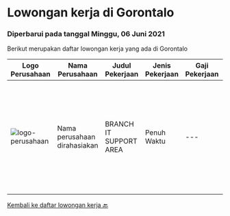 
  # Lowongan kerja di Gorontalo

  ### Diperbarui pada tanggal Minggu, 06 Juni 2021

  Berikut merupakan daftar lowongan kerja yang ada di Gorontalo

  |Logo Perusahaan | Nama Perusahaan | Judul Pekerjaan | Jenis Pekerjaan | Gaji Pekerjaan | Lokasi | Deskripsi | Tanggal diunggah | Pranala |
  | -------------- | --------------- | --------------- | --------- | --------- | -------------- | ------- | ----------- | ----------- |
  |![logo-perusahaan](https://us.123rf.com/450wm/pavelstasevich/pavelstasevich1811/pavelstasevich181101027/112815900-stock-vector-no-image-available-icon-flat-vector.jpg?ver=6)|Nama perusahaan dirahasiakan|BRANCH IT SUPPORT AREA|Penuh Waktu|---|Gorontalo|Menyelesaikan permasalahan peralatan, aplikasi dan jaringan komputer dan jaringan toko, serta memastikan hardware dan software di toko dapat berfungsi...|Jumat, 04 Juni 2021|https://www.jobstreet.co.id/id/job/branch-it-support-area-3547718?token=0~96a32ea0-1371-4a45-b1bd-6007e7a427f1&sectionRank=1&jobId=jobstreet-id-job-3547718|


  [Kembali ke daftar lowongan kerja 🔙](../README.md#daftar-lowongan-kerja)
  